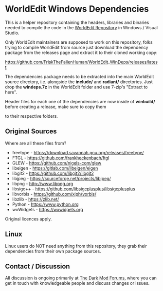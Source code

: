 # WorldEdit Windows Dependencies

This is a helper repository containing the headers, libraries and binaries needed to compile the code in the [WorldEdit Repository](https://github.com/codereader/DarkRadiant) in Windows / Visual Studio.

Only WorldEdit maintainers are supposed to work on this repository, folks trying to compile WorldEdit from source just download the dependency package from the releases page and extract it to their cloned working copy:

https://github.com/FriskTheFallenHuman/WorldEdit_WinDeps/releases/latest

The dependencies package needs to be extracted into the main WorldEdit
source directory, i.e. alongside the **include/** and **radiant/** directories.
Just drop the **windeps.7z** in the WorldEdit folder and use 7-zip's "Extract to here".

Header files for each one of the dependencies are now inside of **winbuild/** before creating a release, make sure to copy them

to their respective folders.

## Original Sources

Where are all these files from?

- freetype - https://download.savannah.gnu.org/releases/freetype/
- FTGL - https://github.com/frankheckenbach/ftgl
- GLEW - https://github.com/nigels-com/glew
- libeigen - https://gitlab.com/libeigen/eigen
- libgit2 - https://github.com/libgit2/libgit2
- libjpeg - https://sourceforge.net/projects/libjpeg/
- libpng - http://www.libpng.org
- libsigc++ - https://github.com/libsigcplusplus/libsigcplusplus
- libvorbis - https://github.com/xiph/vorbis/
- libzlib - https://zlib.net/
- Python - https://www.python.org
- wxWidgets - https://wxwidgets.org

Original licences apply.

## Linux

Linux users do NOT need anything from this repository, they grab their dependencies from their own package sources.

## Contact / Discussion

All discussion is ongoing primarily at [The Dark Mod Forums](https://forums.thedarkmod.com/index.php?/forum/51-darkradiant-feedback-and-development/), where you can get in touch with knowledgeable people 
and discuss changes or issues. 
